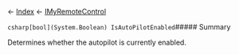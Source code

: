 ← [Index](Api-Index) ← [IMyRemoteControl](Sandbox.ModAPI.Ingame.IMyRemoteControl)

```csharp[bool](System.Boolean) IsAutoPilotEnabled```##### Summary

Determines whether the autopilot is currently enabled.

